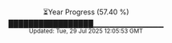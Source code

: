<p align="center">
⏳Year Progress (57.40 %)<br>
█████████████████▁▁▁▁▁▁▁▁▁▁▁▁▁ <br>
<sub>Updated: Tue, 29 Jul 2025 12:05:53 GMT</sub>
</p>

